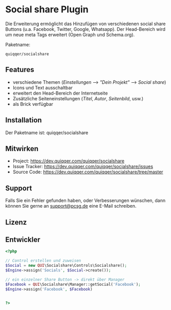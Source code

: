 
Social share Plugin
========
Die Erweiterung ermöglicht das Hinzufügen von verschiedenen social share Buttons (u.a. Facebook, Twitter, Google, Whatsapp).
Der Head-Bereich wird um neue meta Tags erweitert (Open Graph und Schema.org).

Paketname:

    quiqqer/socialshare


Features
--------
- verschiedene Themen (_Einstellungen_ --> _"Dein Projekt"_ --> _Social share_)
- Icons und Text ausschaltbar
- erweitert den Head-Bereich der Internetseite
- Zusätzliche Seiteneinstellungen (_Titel_, _Autor_, _Seitenbild_, usw.)
- als Brick verfügbar

Installation
------------

Der Paketname ist: quiqqer/socialshare


Mitwirken
----------

- Project: https://dev.quiqqer.com/quiqqer/socialshare
- Issue Tracker: https://dev.quiqqer.com/quiqqer/socialshare/issues
- Source Code: https://dev.quiqqer.com/quiqqer/socialshare/tree/master


Support
-------

Falls Sie ein Fehler gefunden haben, oder Verbesserungen wünschen,
dann können Sie gerne an support@pcsg.de eine E-Mail schreiben.


Lizenz
-------


Entwickler
--------
```php
<?php

// Control erstellen und zuweisen
$Social = new QUI\Socialshare\Controls\Socialshare();
$Engine->assign('Socials', $Social->create());

// ein einzelner Share Button -> direkt über Manager
$Facebook = QUI\Socialshare\Manager::getSocial('Facebook');
$Engine->assign('Facebook', $Facebook)


?>
```